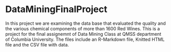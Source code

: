 # DataMiningFinalProject
In this project we are examining the data base that evaluated the quality and the various chemical components of more than 1600 Red Wines. This is a project for the final assignemnt of Data Mining Class at QMSS department of Columbia University. The files include an R-Markdown file, Knitted HTML file and the CSV file with data. 
